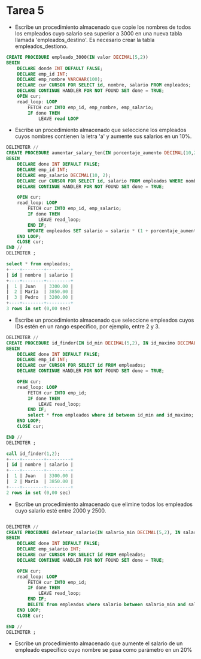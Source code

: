 # Tarea 5

- Escribe un procedimiento almacenado que copie los nombres de todos los empleados cuyo salario sea superior a 3000 en una nueva tabla llamada 'empleados_destino'. Es necesario crear la tabla empleados_destiono.

```sql
CREATE PROCEDURE empleado_3000(IN valor DECIMAL(5,2))
BEGIN
    DECLARE donde INT DEFAULT FALSE;
    DECLARE emp_id INT;
    DECLARE emp_nombre VARCHAR(100);
    DECLARE cur CURSOR FOR SELECT id, nombre, salario FROM empleados;
    DECLARE CONTINUE HANDLER FOR NOT FOUND SET done = TRUE;
    OPEN cur;
    read_loop: LOOP
        FETCH cur INTO emp_id, emp_nombre, emp_salario;
        IF done THEN
            LEAVE read LOOP

```
- Escribe un procedimiento almacenado que seleccione los empleados cuyos nombres contienen la letra 'a' y aumente sus salarios en un 10%.

```sql
DELIMITER //
CREATE PROCEDURE aumentar_salary_ten(IN porcentaje_aumento DECIMAL(10,2))
BEGIN
    DECLARE done INT DEFAULT FALSE;
    DECLARE emp_id INT;
    DECLARE emp_salario DECIMAL(10, 2);
    DECLARE cur CURSOR FOR SELECT id, salario FROM empleados WHERE nombre regexp 'a';
    DECLARE CONTINUE HANDLER FOR NOT FOUND SET done = TRUE;

    OPEN cur;
    read_loop: LOOP
        FETCH cur INTO emp_id, emp_salario;
        IF done THEN
            LEAVE read_loop;
        END IF;
        UPDATE empleados SET salario = salario * (1 + porcentaje_aumento / 100) WHERE id = emp_id;
    END LOOP;
    CLOSE cur;
END //
DELIMITER ;

select * from empleados;
+----+--------+---------+
| id | nombre | salario |
+----+--------+---------+
|  1 | Juan   | 3300.00 |
|  2 | María  | 3850.00 |
|  3 | Pedro  | 3200.00 |
+----+--------+---------+
3 rows in set (0,00 sec)

```

- Escribe un procedimiento almacenado que seleccione empleados cuyos IDs estén en un rango específico, por ejemplo, entre 2 y 3.

```sql
DELIMITER //
CREATE PROCEDURE id_finder(IN id_min DECIMAL(5,2), IN id_maximo DECIMAL(5,2))
BEGIN
    DECLARE done INT DEFAULT FALSE;
    DECLARE emp_id INT;
    DECLARE cur CURSOR FOR SELECT id FROM empleados;
    DECLARE CONTINUE HANDLER FOR NOT FOUND SET done = TRUE;

    OPEN cur;
    read_loop: LOOP
        FETCH cur INTO emp_id;
        IF done THEN
            LEAVE read_loop;
        END IF;        
        select * from empleados where id between id_min and id_maximo;
    END LOOP;
    CLOSE cur;

END //
DELIMITER ;

call id_finder(1,2);
+----+--------+---------+
| id | nombre | salario |
+----+--------+---------+
|  1 | Juan   | 3300.00 |
|  2 | María  | 3850.00 |
+----+--------+---------+
2 rows in set (0,00 sec)

```

- Escribe un procedimiento almacenado que elimine todos los empleados cuyo salario esté entre 2000 y 2500.

```sql

DELIMITER //
CREATE PROCEDURE deletear_salario(IN salario_min DECIMAL(5,2), IN salario_maximo DECIMAL(5,2))
BEGIN
    DECLARE done INT DEFAULT FALSE;
    DECLARE emp_salario INT;
    DECLARE cur CURSOR FOR SELECT id FROM empleados;
    DECLARE CONTINUE HANDLER FOR NOT FOUND SET done = TRUE;

    OPEN cur;
    read_loop: LOOP
        FETCH cur INTO emp_id;
        IF done THEN
            LEAVE read_loop;
        END IF;        
        DELETE from empleados where salario between salario_min and salario_maximo;
    END LOOP;
    CLOSE cur;

END //
DELIMITER ;

```

- Escribe un procedimiento almacenado que aumente el salario de un empleado específico cuyo nombre se pasa como parámetro en un 20%

```sql


```